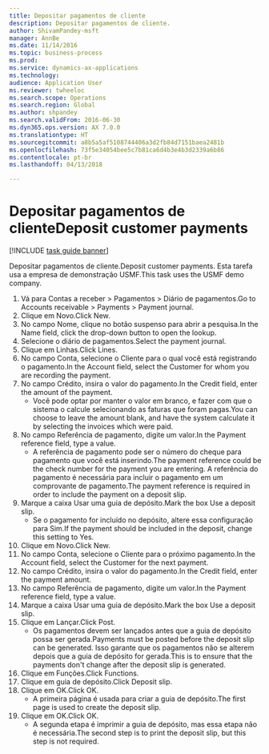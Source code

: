```yaml
--- 
title: Depositar pagamentos de cliente
description: Depositar pagamentos de cliente.
author: ShivamPandey-msft
manager: AnnBe
ms.date: 11/14/2016
ms.topic: business-process
ms.prod: 
ms.service: dynamics-ax-applications
ms.technology: 
audience: Application User
ms.reviewer: twheeloc
ms.search.scope: Operations
ms.search.region: Global
ms.author: shpandey
ms.search.validFrom: 2016-06-30
ms.dyn365.ops.version: AX 7.0.0
ms.translationtype: HT
ms.sourcegitcommit: a8b5a5af5108744406a3d2fb84d7151baea2481b
ms.openlocfilehash: 73f5e34054bee5c7b81ca6d4b3e4b3d2339a6b86
ms.contentlocale: pt-br
ms.lasthandoff: 04/13/2018

---
```

# <a name="deposit-customer-payments"></a><span data-ttu-id="09d71-103">Depositar pagamentos de cliente</span><span class="sxs-lookup"><span data-stu-id="09d71-103">Deposit customer payments</span></span>

[!INCLUDE [task guide banner](../../includes/task-guide-banner.md)]

<span data-ttu-id="09d71-104">Depositar pagamentos de cliente.</span><span class="sxs-lookup"><span data-stu-id="09d71-104">Deposit customer payments.</span></span> <span data-ttu-id="09d71-105">Esta tarefa usa a empresa de demonstração USMF.</span><span class="sxs-lookup"><span data-stu-id="09d71-105">This task uses the USMF demo company.</span></span>

1. <span data-ttu-id="09d71-106">Vá para Contas a receber > Pagamentos > Diário de pagamentos.</span><span class="sxs-lookup"><span data-stu-id="09d71-106">Go to Accounts receivable > Payments > Payment journal.</span></span>
2. <span data-ttu-id="09d71-107">Clique em Novo.</span><span class="sxs-lookup"><span data-stu-id="09d71-107">Click New.</span></span>
3. <span data-ttu-id="09d71-108">No campo Nome, clique no botão suspenso para abrir a pesquisa.</span><span class="sxs-lookup"><span data-stu-id="09d71-108">In the Name field, click the drop-down button to open the lookup.</span></span>
4. <span data-ttu-id="09d71-109">Selecione o diário de pagamentos.</span><span class="sxs-lookup"><span data-stu-id="09d71-109">Select the payment journal.</span></span> 
5. <span data-ttu-id="09d71-110">Clique em Linhas.</span><span class="sxs-lookup"><span data-stu-id="09d71-110">Click Lines.</span></span>
6. <span data-ttu-id="09d71-111">No campo Conta, selecione o Cliente para o qual você está registrando o pagamento.</span><span class="sxs-lookup"><span data-stu-id="09d71-111">In the Account field, select the Customer for whom you are recording the payment.</span></span>
7. <span data-ttu-id="09d71-112">No campo Crédito, insira o valor do pagamento.</span><span class="sxs-lookup"><span data-stu-id="09d71-112">In the Credit field, enter the amount of the payment.</span></span>
    * <span data-ttu-id="09d71-113">Você pode optar por manter o valor em branco, e fazer com que o sistema o calcule selecionando as faturas que foram pagas.</span><span class="sxs-lookup"><span data-stu-id="09d71-113">You can choose to leave the amount blank, and have the system calculate it by selecting the invoices which were paid.</span></span>  
8. <span data-ttu-id="09d71-114">No campo Referência de pagamento, digite um valor.</span><span class="sxs-lookup"><span data-stu-id="09d71-114">In the Payment reference field, type a value.</span></span>
    * <span data-ttu-id="09d71-115">A referência de pagamento pode ser o número do cheque para pagamento que você está inserindo.</span><span class="sxs-lookup"><span data-stu-id="09d71-115">The payment reference could be the check number for the payment you are entering.</span></span> <span data-ttu-id="09d71-116">A referência do pagamento é necessária para incluir o pagamento em um comprovante de pagamento.</span><span class="sxs-lookup"><span data-stu-id="09d71-116">The payment reference is required in order to include the payment on a deposit slip.</span></span>  
9. <span data-ttu-id="09d71-117">Marque a caixa Usar uma guia de depósito.</span><span class="sxs-lookup"><span data-stu-id="09d71-117">Mark the box Use a deposit slip.</span></span>
    * <span data-ttu-id="09d71-118">Se o pagamento for incluído no depósito, altere essa configuração para Sim.</span><span class="sxs-lookup"><span data-stu-id="09d71-118">If the payment should be included in the deposit, change this setting to Yes.</span></span>  
10. <span data-ttu-id="09d71-119">Clique em Novo.</span><span class="sxs-lookup"><span data-stu-id="09d71-119">Click New.</span></span>
11. <span data-ttu-id="09d71-120">No campo Conta, selecione o Cliente para o próximo pagamento.</span><span class="sxs-lookup"><span data-stu-id="09d71-120">In the Account field, select the Customer for the next payment.</span></span>
12. <span data-ttu-id="09d71-121">No campo Crédito, insira o valor do pagamento.</span><span class="sxs-lookup"><span data-stu-id="09d71-121">In the Credit field, enter the payment amount.</span></span>
13. <span data-ttu-id="09d71-122">No campo Referência de pagamento, digite um valor.</span><span class="sxs-lookup"><span data-stu-id="09d71-122">In the Payment reference field, type a value.</span></span>
14. <span data-ttu-id="09d71-123">Marque a caixa Usar uma guia de depósito.</span><span class="sxs-lookup"><span data-stu-id="09d71-123">Mark the box Use a deposit slip.</span></span>
15. <span data-ttu-id="09d71-124">Clique em Lançar.</span><span class="sxs-lookup"><span data-stu-id="09d71-124">Click Post.</span></span>
    * <span data-ttu-id="09d71-125">Os pagamentos devem ser lançados antes que a guia de depósito possa ser gerada.</span><span class="sxs-lookup"><span data-stu-id="09d71-125">Payments must be posted before the deposit slip can be generated.</span></span> <span data-ttu-id="09d71-126">Isso garante que os pagamentos não se alterem depois que a guia de depósito for gerada.</span><span class="sxs-lookup"><span data-stu-id="09d71-126">This is to ensure that the payments don't change after the deposit slip is generated.</span></span>  
16. <span data-ttu-id="09d71-127">Clique em Funções.</span><span class="sxs-lookup"><span data-stu-id="09d71-127">Click Functions.</span></span>
17. <span data-ttu-id="09d71-128">Clique em guia de depósito.</span><span class="sxs-lookup"><span data-stu-id="09d71-128">Click Deposit slip.</span></span>
18. <span data-ttu-id="09d71-129">Clique em OK.</span><span class="sxs-lookup"><span data-stu-id="09d71-129">Click OK.</span></span>
    * <span data-ttu-id="09d71-130">A primeira página é usada para criar a guia de depósito.</span><span class="sxs-lookup"><span data-stu-id="09d71-130">The first page is used to create the deposit slip.</span></span>  
19. <span data-ttu-id="09d71-131">Clique em OK.</span><span class="sxs-lookup"><span data-stu-id="09d71-131">Click OK.</span></span>
    * <span data-ttu-id="09d71-132">A segunda etapa é imprimir a guia de depósito, mas essa etapa não é necessária.</span><span class="sxs-lookup"><span data-stu-id="09d71-132">The second step is to print the deposit slip, but this step is not required.</span></span>  


